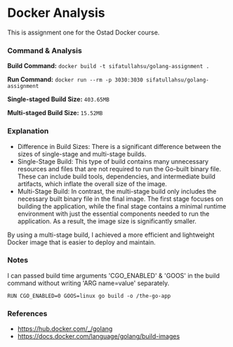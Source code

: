 # Docker Analysis

This is assignment one for the Ostad Docker course.

### Command & Analysis

**Build Command:** `docker build -t sifatullahsu/golang-assignment .`

**Run Command:** `docker run --rm -p 3030:3030 sifatullahsu/golang-assignment`

**Single-staged Build Size:** `403.65MB`

**Multi-staged Build Size:** `15.52MB`

### Explanation

- Difference in Build Sizes: There is a significant difference between the sizes of single-stage and multi-stage builds.
- Single-Stage Build: This type of build contains many unnecessary resources and files that are not required to run the Go-built binary file. These can include build tools, dependencies, and intermediate build artifacts, which inflate the overall size of the image.
- Multi-Stage Build: In contrast, the multi-stage build only includes the necessary built binary file in the final image. The first stage focuses on building the application, while the final stage contains a minimal runtime environment with just the essential components needed to run the application. As a result, the image size is significantly smaller.

By using a multi-stage build, I achieved a more efficient and lightweight Docker image that is easier to deploy and maintain.

### Notes

I can passed build time arguments 'CGO_ENABLED' & 'GOOS' in the build command without writing 'ARG name=value' separately.

`RUN CGO_ENABLED=0 GOOS=linux go build -o /the-go-app`

### References

- https://hub.docker.com/_/golang
- https://docs.docker.com/language/golang/build-images
